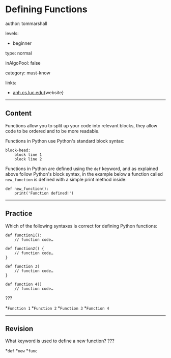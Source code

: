 # Defining Functions
author: tommarshall

levels:

  - beginner

type: normal

inAlgoPool: false

category: must-know

links:

  - [anh.cs.luc.edu](http://anh.cs.luc.edu/python/hands-on/3.1/handsonHtml/functions.html){website}

---
## Content

Functions allow you to split up your code into relevant blocks, they allow code to be ordered and to be more readable.

Functions in Python use Python's standard block syntax:

```
block-head:
    block line 1
    block line 2
```

Functions in Python are defined using the `def` keyword, and as explained above follow Python's block syntax, in the example below a function called `new_function` is defined with a simple print method inside:

```
def new_function():
    print('Function defined!')
```

---
## Practice

Which of the following syntaxes is correct for defining Python functions:

```
def function1():
    // function code…
    
def function2() {
    // function code…
}

def function 3(
    // function code…
}

def function 4()
    // function code…
```
???

*`Function 1` 
*`Function 2` 
*`Function 3` 
*`Function 4`

---
## Revision

What keyword is used to define a new function? 
???

*`def` 
*`new` 
*`func`
